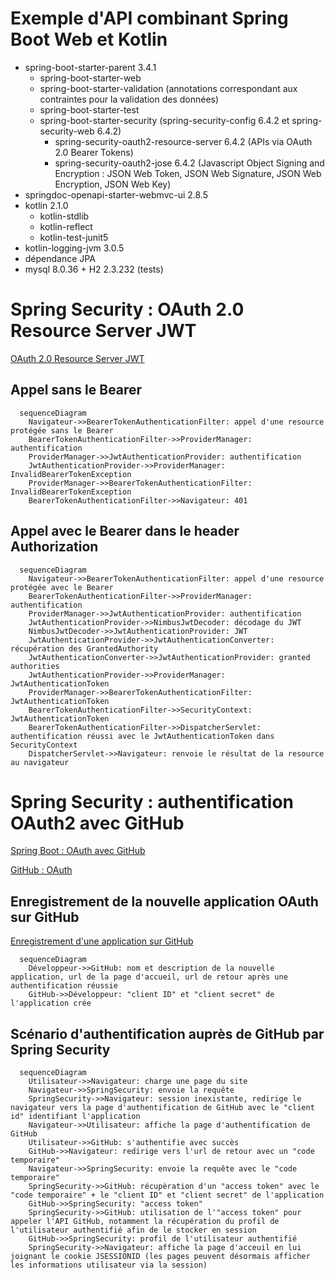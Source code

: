 # Exemple d'API combinant Spring Boot Web et Kotlin
- spring-boot-starter-parent 3.4.1
  - spring-boot-starter-web
  - spring-boot-starter-validation (annotations correspondant aux contraintes pour la validation des données)
  - spring-boot-starter-test
  - spring-boot-starter-security (spring-security-config 6.4.2 et spring-security-web 6.4.2)
    - spring-security-oauth2-resource-server 6.4.2 (APIs via OAuth 2.0 Bearer Tokens)
    - spring-security-oauth2-jose 6.4.2 (Javascript Object Signing and Encryption : JSON Web Token, JSON Web Signature, JSON Web Encryption, JSON Web Key)
- springdoc-openapi-starter-webmvc-ui 2.8.5
- kotlin 2.1.0
  - kotlin-stdlib
  - kotlin-reflect
  - kotlin-test-junit5
- kotlin-logging-jvm 3.0.5
- dépendance JPA
- mysql 8.0.36 + H2 2.3.232 (tests)

# Spring Security : OAuth 2.0 Resource Server JWT
[OAuth 2.0 Resource Server JWT](https://docs.spring.io/spring-security/reference/servlet/oauth2/resource-server/jwt.html)

## Appel sans le Bearer
```mermaid
  sequenceDiagram
    Navigateur->>BearerTokenAuthenticationFilter: appel d'une resource protégée sans le Bearer
    BearerTokenAuthenticationFilter->>ProviderManager: authentification
    ProviderManager->>JwtAuthenticationProvider: authentification
    JwtAuthenticationProvider->>ProviderManager: InvalidBearerTokenException
    ProviderManager->>BearerTokenAuthenticationFilter: InvalidBearerTokenException
    BearerTokenAuthenticationFilter->>Navigateur: 401
```

## Appel avec le Bearer dans le header Authorization
```mermaid
  sequenceDiagram
    Navigateur->>BearerTokenAuthenticationFilter: appel d'une resource protégée avec le Bearer
    BearerTokenAuthenticationFilter->>ProviderManager: authentification
    ProviderManager->>JwtAuthenticationProvider: authentification
    JwtAuthenticationProvider->>NimbusJwtDecoder: décodage du JWT
    NimbusJwtDecoder->>JwtAuthenticationProvider: JWT
    JwtAuthenticationProvider->>JwtAuthenticationConverter: récupération des GrantedAuthority
    JwtAuthenticationConverter->>JwtAuthenticationProvider: granted authorities
    JwtAuthenticationProvider->>ProviderManager: JwtAuthenticationToken
    ProviderManager->>BearerTokenAuthenticationFilter: JwtAuthenticationToken
    BearerTokenAuthenticationFilter->>SecurityContext: JwtAuthenticationToken
    BearerTokenAuthenticationFilter->>DispatcherServlet: authentification réussi avec le JwtAuthenticationToken dans SecurityContext
    DispatcherServlet->>Navigateur: renvoie le résultat de la resource au navigateur
```


# Spring Security : authentification OAuth2 avec GitHub
[Spring Boot : OAuth avec GitHub](https://spring.io/guides/tutorials/spring-boot-oauth2)

[GitHub : OAuth](https://docs.github.com/en/apps/oauth-apps/building-oauth-apps/authorizing-oauth-apps)

## Enregistrement de la nouvelle application OAuth sur GitHub
[Enregistrement d'une application sur GitHub](https://github.com/settings/applications/new)
```mermaid
  sequenceDiagram
    Développeur->>GitHub: nom et description de la nouvelle application, url de la page d'accueil, url de retour après une authentification réussie
    GitHub->>Développeur: "client ID" et "client secret" de l'application crée
```

## Scénario d'authentification auprès de GitHub par Spring Security
```mermaid
  sequenceDiagram
    Utilisateur->>Navigateur: charge une page du site
    Navigateur->>SpringSecurity: envoie la requête
    SpringSecurity->>Navigateur: session inexistante, redirige le navigateur vers la page d'authentification de GitHub avec le "client id" identifiant l'application
    Navigateur->>Utilisateur: affiche la page d'authentification de GitHub
    Utilisateur->>GitHub: s'authentifie avec succès
    GitHub->>Navigateur: redirige vers l'url de retour avec un "code temporaire"
    Navigateur->>SpringSecurity: envoie la requête avec le "code temporaire"
    SpringSecurity->>GitHub: récupèration d'un "access token" avec le "code temporaire" + le "client ID" et "client secret" de l'application
    GitHub->>SpringSecurity: "access token"
    SpringSecurity->>GitHub: utilisation de l'"access token" pour appeler l'API GitHub, notamment la récupération du profil de l'utilisateur authentifié afin de le stocker en session
    GitHub->>SpringSecurity: profil de l'utilisateur authentifié
    SpringSecurity->>Navigateur: affiche la page d'acceuil en lui joignant le cookie JSESSIONID (les pages peuvent désormais afficher les informations utilisateur via la session)
```
